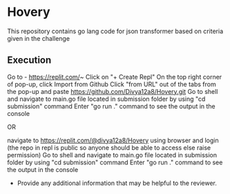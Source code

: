   # Hovery
This repository contains go lang code for json transformer based on criteria given in the challenge 

## Execution

Go to - https://replit.com/~
Click on "+ Create Repl"
On the top right corner of pop-up, click Import from Github
Click "from URL" out of the tabs from the pop-up and paste https://github.com/Divya12a8/Hovery.git
Go to shell and navigate to main.go file located in submission folder by using "cd submission" command
Enter "go run ." command to see the output in the console 

OR

navigate to https://replit.com/@divya12a8/Hovery using browser and login (the repo in repl is public so anyone should be able to access else raise permission)
Go to shell and navigate to main.go file located in submission folder by using "cd submission" command
Enter "go run ." command to see the output in the console 

- Provide any additional information that may be helpful to the reviewer.
